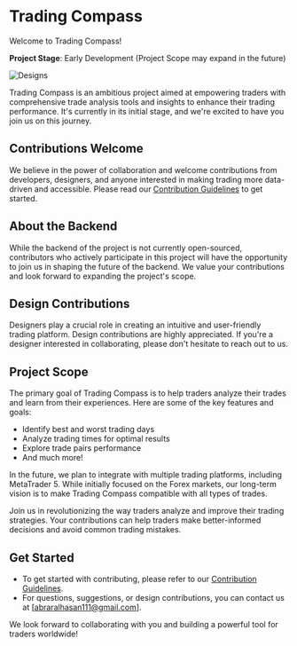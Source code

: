 # Trading Compass

Welcome to Trading Compass!

**Project Stage**: Early Development (Project Scope may expand in the future)

![Designs](https://www.figma.com/file/00l9a5x0CtpQi2HbDidyjR/Trading-Compass?type=design&mode=design&t=U0ujfTAPBz3F4hPv-1)

Trading Compass is an ambitious project aimed at empowering traders with comprehensive trade analysis tools and insights to enhance their trading performance. It's currently in its initial stage, and we're excited to have you join us on this journey.

## Contributions Welcome

We believe in the power of collaboration and welcome contributions from developers, designers, and anyone interested in making trading more data-driven and accessible. Please read our [Contribution Guidelines](CONTRIBUTING.md) to get started.

## About the Backend

While the backend of the project is not currently open-sourced, contributors who actively participate in this project will have the opportunity to join us in shaping the future of the backend. We value your contributions and look forward to expanding the project's scope.

## Design Contributions

Designers play a crucial role in creating an intuitive and user-friendly trading platform. Design contributions are highly appreciated. If you're a designer interested in collaborating, please don't hesitate to reach out to us.

## Project Scope

The primary goal of Trading Compass is to help traders analyze their trades and learn from their experiences. Here are some of the key features and goals:

- Identify best and worst trading days
- Analyze trading times for optimal results
- Explore trade pairs performance
- And much more!

In the future, we plan to integrate with multiple trading platforms, including MetaTrader 5. While initially focused on the Forex markets, our long-term vision is to make Trading Compass compatible with all types of trades.

Join us in revolutionizing the way traders analyze and improve their trading strategies. Your contributions can help traders make better-informed decisions and avoid common trading mistakes.

## Get Started

- To get started with contributing, please refer to our [Contribution Guidelines](CONTRIBUTING.md).
- For questions, suggestions, or design contributions, you can contact us at [abraralhasan111@gmail.com].

We look forward to collaborating with you and building a powerful tool for traders worldwide!
